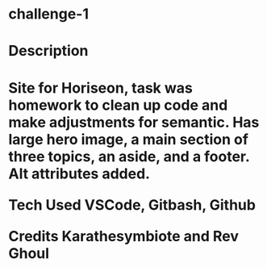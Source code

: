 # challenge-1

<h1>Description<h1> 
Site for Horiseon, task was homework to clean up code and make adjustments for semantic.
Has large hero image, a main section of three topics, an aside, and a footer. Alt attributes added.

Tech Used
VSCode, Gitbash, Github

Credits
Karathesymbiote and Rev Ghoul